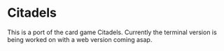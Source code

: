 
# Citadels

This is a port of the card game Citadels. Currently the terminal version is
being worked on with a web version coming asap.


